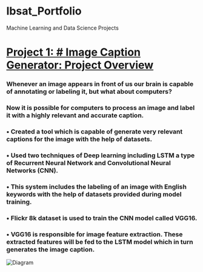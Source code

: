 # Ibsat_Portfolio
Machine Learning and Data Science Projects
# [Project 1: # Image Caption Generator: Project Overview](https://github.com/ibsatportfolio/ibsat.git)
 ### Whenever an image appears in front of us our brain is capable of annotating or labeling it, but what about computers? 
 ### Now it is possible for computers to process an image and label it with a highly relevant and accurate caption.
 ### •	Created a tool which is capable of generate very relevant captions for the image with the help of datasets.
 ### •	Used two techniques of Deep learning including LSTM a type of Recurrent Neural Network and Convolutional Neural Networks (CNN).
 ### •	This system includes the labeling of an image with English keywords with the help of datasets provided during model training. 
 ### •	Flickr 8k dataset is used to train the CNN model called VGG16. 
 ### •	VGG16 is responsible for image feature extraction. These extracted features will be fed to the LSTM model which in turn generates the image caption.
 
 ![Diagram](https://user-images.githubusercontent.com/115410634/194779532-4e5e6dde-a9e1-4bf9-8a42-ff7440208a71.PNG)


